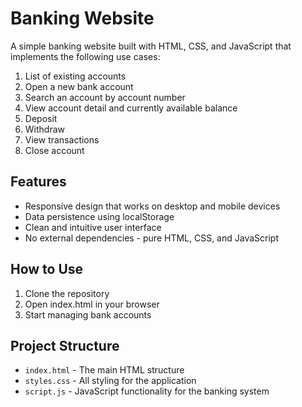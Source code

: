 # Banking Website

A simple banking website built with HTML, CSS, and JavaScript that implements the following use cases:

1. List of existing accounts
2. Open a new bank account
3. Search an account by account number
4. View account detail and currently available balance
5. Deposit
6. Withdraw
7. View transactions
8. Close account

## Features

- Responsive design that works on desktop and mobile devices
- Data persistence using localStorage
- Clean and intuitive user interface
- No external dependencies - pure HTML, CSS, and JavaScript

## How to Use

1. Clone the repository
2. Open index.html in your browser
3. Start managing bank accounts

## Project Structure

- `index.html` - The main HTML structure
- `styles.css` - All styling for the application
- `script.js` - JavaScript functionality for the banking system
